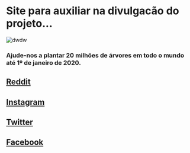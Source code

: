 # Site para auxiliar na divulgacão do projeto... 

![dwdw](https://teamtrees.org/images/social-share-earth-astronaut-1-9x1.png)


### Ajude-nos a plantar 20 milhões de árvores em todo o mundo até 1º de janeiro de 2020.




## [Reddit](https://www.reddit.com/r/TeamTrees/)
## [Instagram](https://www.instagram.com/teamtreesofficial/)
## [Twitter](https://twitter.com/teamtreesofficl)
## [Facebook](https://www.facebook.com/teamtreesofficial/)
